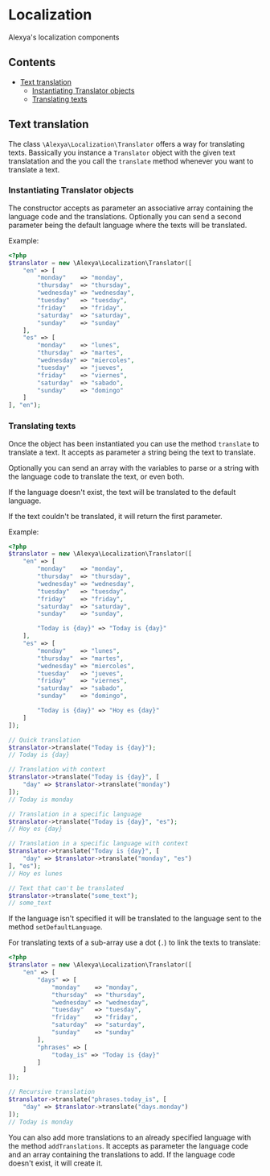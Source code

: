 # Localization
Alexya's localization components

## Contents
 - [Text translation](#text_translation)
    - [Instantiating Translator objects](#instantiating_translator_objects)
    - [Translating texts](#translating_texts)

<a name="text_translation"></a>
## Text translation
The class `\Alexya\Localization\Translator` offers a way for translating texts.
Bassically you instance a `Translator` object with the given text translatation and the you call the
`translate` method whenever you want to translate a text.

<a name="iinstantiating_translator_objects"></a>
### Instantiating Translator objects
The constructor accepts as parameter an associative array containing the language code and the translations.
Optionally you can send a second parameter being the default language where the texts will be translated.

Example:

```php
<?php
$translator = new \Alexya\Localization\Translator([
    "en" => [
        "monday"    => "monday",
        "thursday"  => "thursday",
        "wednesday" => "wednesday",
        "tuesday"   => "tuesday",
        "friday"    => "friday",
        "saturday"  => "saturday",
        "sunday"    => "sunday"
    ],
    "es" => [
        "monday"    => "lunes",
        "thursday"  => "martes",
        "wednesday" => "miercoles",
        "tuesday"   => "jueves",
        "friday"    => "viernes",
        "saturday"  => "sabado",
        "sunday"    => "domingo"
    ]
], "en");
```

<a name="translating_texts"></a>
### Translating texts

Once the object has been instantiated you can use the method `translate` to translate a text.
It accepts as parameter a string being the text to translate.

Optionally you can send an array with the variables to parse or a string with the language
code to translate the text, or even both.

If the language doesn't exist, the text will be translated to the default language.

If the text couldn't be translated, it will return the first parameter.

Example:

```php
<?php
$translator = new \Alexya\Localization\Translator([
    "en" => [
        "monday"    => "monday",
        "thursday"  => "thursday",
        "wednesday" => "wednesday",
        "tuesday"   => "tuesday",
        "friday"    => "friday",
        "saturday"  => "saturday",
        "sunday"    => "sunday",

        "Today is {day}" => "Today is {day}"
    ],
    "es" => [
        "monday"    => "lunes",
        "thursday"  => "martes",
        "wednesday" => "miercoles",
        "tuesday"   => "jueves",
        "friday"    => "viernes",
        "saturday"  => "sabado",
        "sunday"    => "domingo",

        "Today is {day}" => "Hoy es {day}"
    ]
]);

// Quick translation
$translator->translate("Today is {day}");
// Today is {day}

// Translation with context
$translator->translate("Today is {day}", [
    "day" => $translator->translate("monday")
]);
// Today is monday

// Translation in a specific language
$translator->translate("Today is {day}", "es");
// Hoy es {day}

// Translation in a specific language with context
$translator->translate("Today is {day}", [
    "day" => $translator->translate("monday", "es")
], "es");
// Hoy es lunes

// Text that can't be translated
$translator->translate("some_text");
// some_text
```

If the language isn't specified it will be translated to the language sent to the method `setDefaultLanguage`.

For translating texts of a sub-array use a dot (`.`) to link the texts to translate:

```php
<?php
$translator = new \Alexya\Localization\Translator([
    "en" => [
        "days" => [
            "monday"    => "monday",
            "thursday"  => "thursday",
            "wednesday" => "wednesday",
            "tuesday"   => "tuesday",
            "friday"    => "friday",
            "saturday"  => "saturday",
            "sunday"    => "sunday"
        ],
        "phrases" => [
            "today_is" => "Today is {day}"
        ]
    ]
]);

// Recursive translation
$translator->translate("phrases.today_is", [
    "day" => $translator->translate("days.monday")
]);
// Today is monday
```

You can also add more translations to an already specified language with the method `addTranslations`.
It accepts as parameter the language code and an array containing the translations to add.
If the language code doesn't exist, it will create it.
